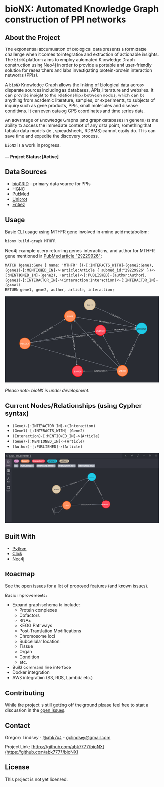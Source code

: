 # bioNX: Automated Knowledge Graph construction of PPI networks

## About the Project

The exponential accumulation of biological data presents a formidable challenge when it comes to integration and extraction of actionable insights. The `bioNX` platform aims to employ automated Knowledge Graph construction using Neo4j in order to provide a portable and user-friendly solution for researchers and labs investigating protein-protein interaction networks (PPIs).

A `bioNX` Knowledge Graph allows the linking of biological data across disparate sources including as databases, APIs, literature and websites. It can provide insight to the relationships between nodes, which can be anything from academic literature, samples, or experiments, to subjects of inquiry such as gene products, PPIs, small molecules and disease conditions. It can even catalog GPS coordinates and time series data. 

An advantage of Knowledge Graphs (and graph databases in general) is the ability to access the immediate context of any data point, something that tabular data models (ie., spreadsheets, RDBMS) cannot easily do. This can save time and expedite the discovery process.

`bioNX` is a work in progress.

#### -- Project Status: [Active]

## Data Sources
* [bioGRID](https://thebiogrid.org/) - primary data source for PPIs
* [HGNC](https://www.genenames.org/)
* [PubMed](https://pubmed.ncbi.nlm.nih.gov/)
* [Uniprot](https://www.uniprot.org/)
* [Entrez](https://www.ncbi.nlm.nih.gov/Web/Search/entrezfs.html)

## Usage

Basic CLI usage using MTHFR gene involved in amino acid metabolism:

```bash
bionx build-graph MTHFR
```

Neo4j example query returning genes, interactions, and author for MTHFR gene mentioned in [PubMed article "29229926"](https://pubmed.ncbi.nlm.nih.gov/29229926/):
```cypher
MATCH (gene1:Gene { name: 'MTHFR' })-[:INTERACTS_WITH]-(gene2:Gene),
(gene1)-[:MENTIONED_IN]->(article:Article { pubmed_id:"29229926" })<-[:MENTIONED_IN]-(gene2), (article)<-[:PUBLISHED]-(author:Author), (gene1)-[:INTERACTOR_IN]->(interaction:Interaction)<-[:INTERACTOR_IN]-(gene2)
RETURN gene1, gene2, author, article, interaction;
```
![MTHFR Graph in Neo4j](./img/mthfr-neo4j.png)

*Please note: bioNX is under development.*

## Current Nodes/Relationships (using Cypher syntax)
* `(Gene)-[:INTERACTOR_IN]->(Interaction)`
* `(Gene1)-[:INTERACTS_WITH]-(Gene2)`
* `(Interaction)-[:MENTIONED_IN]->(Article)`
* `(Gene)-[:MENTIONED_IN]->(Article)`
* `(Author)-[:PUBLISHED]->(Article)`

![Neo4j Screenshot](./img/neo4j-screenshot.png)

## Built With

* [Python](https://docs.python.org/3/)
* [Click](https://click.palletsprojects.com/en/7.x/)
* [Neo4j](https://neo4j.com/)

## Roadmap

See the [open issues](https://github.com/abk7777/bioNX/issues) for a list of proposed features (and known issues).

Basic improvements:
* Expand graph schema to include: 
  * Protein complexes
  * Cofactors
  * RNAs
  * KEGG Pathways
  * Post-Translation Modifications
  * Chromosome loci
  * Subcellular location
  * Tissue
  * Organ
  * Condition
  * etc.
* Build command line interface
* Docker integration
* AWS integration (S3, RDS, Lambda etc.)

## Contributing

While the project is still getting off the ground please feel free to start a discussion in the [open issues](https://github.com/abk7777/bioNX/issues). 

## Contact

Gregory Lindsey - [@abk7x4](https://twitter.com/abk7x4) - gclindsey@gmail.com

Project Link: [https://github.com/abk7777/bioNX](https://github.com/abk7777/bioNX)

## License

This project is not yet licensed.